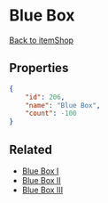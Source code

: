 # Blue Box

<no description available>

[Back to itemShop](../item-shops.md)

## Properties

```json
{
    "id": 206,
    "name": "Blue Box",
    "count": -100
}
```

## Related

- [Blue Box I](../items/5315-blue-box-i.md)
- [Blue Box II](../items/5316-blue-box-ii.md)
- [Blue Box III](../items/5317-blue-box-iii.md)

